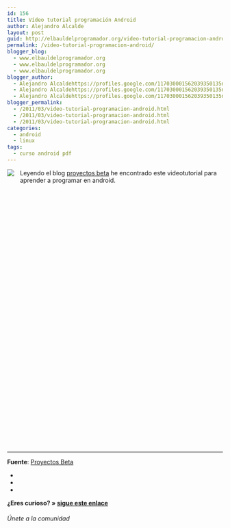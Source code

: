 ```yaml
---
id: 156
title: Vídeo tutorial programación Android
author: Alejandro Alcalde
layout: post
guid: http://elbauldelprogramador.org/video-tutorial-programacion-android/
permalink: /video-tutorial-programacion-android/
blogger_blog:
  - www.elbauldelprogramador.org
  - www.elbauldelprogramador.org
  - www.elbauldelprogramador.org
blogger_author:
  - Alejandro Alcaldehttps://profiles.google.com/117030001562039350135noreply@blogger.com
  - Alejandro Alcaldehttps://profiles.google.com/117030001562039350135noreply@blogger.com
  - Alejandro Alcaldehttps://profiles.google.com/117030001562039350135noreply@blogger.com
blogger_permalink:
  - /2011/03/video-tutorial-programacion-android.html
  - /2011/03/video-tutorial-programacion-android.html
  - /2011/03/video-tutorial-programacion-android.html
categories:
  - android
  - linux
tags:
  - curso android pdf
---
```

<img border="0" src="http://elbauldelprogramador.com/content/uploads/2013/07/iconoAndroid.png" style="clear:left; float:left;margin-right:1em; margin-bottom:1em" />  
Leyendo el blog <a target="_blank" href="http://proyectosbeta.blogspot.com/">proyectos beta</a> he encontrado este videotutorial para aprender a programar en android.

  
<!--more-->

  
  
  


<center>
  <br /> <br /> <br /> <br />
</center>

<center>
  <br /> <br /> <br /> <br />
</center>

<center>
  <br /> <br /> <br /> <br />
</center>

<center>
  <br /> <br /> <br /> <br />
</center>

<center>
  <br /> <br /> <br /> <br />
</center>

<center>
  <br /> <br /> <br /> <br />
</center>

<center>
  <br /> <br /> <br /> <br />
</center>

<center>
  <br /> <br /> <br /> <br />
</center>

<center>
  <br /> <br /> <br /> <br />
</center>

* * *

**Fuente**: <a target="_blank" href="http://proyectosbeta.blogspot.com/2011/03/curso-de-programacion-de-android-en.html">Proyectos Beta</a> </p> 

<div class="sharedaddy">
  <div class="sd-content">
    <ul>
      <li>
        <a class="hastip" rel="nofollow" href="http://twitter.com/home?status=Vídeo tutorial programación Android+http://elbauldelprogramador.com/video-tutorial-programacion-android/+V%C3%ADa+%40elbaulp" onclick="javascript:window.open(this.href, '', 'menubar=no,toolbar=no,resizable=yes,scrollbars=yes,height=600,width=600');return false;" title="Compartir en Twitter" target="_blank"><span class="iconbox-title"><i class="icon-twitter icon-2x"></i></span></a>
      </li>
      <li>
        <a class="hastip" rel="nofollow" href="http://www.facebook.com/sharer.php?u=http://elbauldelprogramador.com/video-tutorial-programacion-android/&t=Vídeo tutorial programación Android+http://elbauldelprogramador.com/video-tutorial-programacion-android/+V%C3%ADa+%40elbaulp" onclick="javascript:window.open(this.href, '', 'menubar=no,toolbar=no,resizable=yes,scrollbars=yes,height=600,width=600');return false;" title="Compartir en Facebook" target="_blank"><span class="iconbox-title"><i class="icon-facebook icon-2x"></i></span></a>
      </li>
      <li>
        <a class="hastip" rel="nofollow" href="https://plus.google.com/share?url=Vídeo tutorial programación Android+http://elbauldelprogramador.com/video-tutorial-programacion-android/+V%C3%ADa+%40elbaulp" onclick="javascript:window.open(this.href, '', 'menubar=no,toolbar=no,resizable=yes,scrollbars=yes,height=600,width=600');return false;" title="Compartir en G+" target="_blank"><span class="iconbox-title"><i class="icon-google-plus icon-2x"></i></span></a>
      </li>
    </ul>
  </div>
</div>

<span id="socialbottom" class="highlight style-2">

<p>
  <strong>¿Eres curioso? » <a onclick="javascript:_gaq.push(['_trackEvent','random','click-random']);" href="/index.php?random=1">sigue este enlace</a></strong>
</p>

<h6>
  Únete a la comunidad
</h6>

<div class="iconsc hastip" title="2240 seguidores">
  <a href="http://twitter.com/elbaulp" target="_blank"><i class="icon-twitter"></i></a>
</div>

<div class="iconsc hastip" title="2452 fans">
  <a href="http://facebook.com/elbauldelprogramador" target="_blank"><i class="icon-facebook"></i></a>
</div>

<div class="iconsc hastip" title="0 +1s">
  <a href="http://plus.google.com/+Elbauldelprogramador" target="_blank"><i class="icon-google-plus"></i></a>
</div>

<div class="iconsc hastip" title="Repositorios">
  <a href="http://github.com/algui91" target="_blank"><i class="icon-github"></i></a>
</div>

<div class="iconsc hastip" title="Feed RSS">
  <a href="http://elbauldelprogramador.com/feed" target="_blank"><i class="icon-rss"></i></a>
</div></span>
